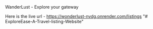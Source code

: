 WanderLust - Explore your gateway

Here is the live url - https://wonderlust-nvdg.onrender.com/listings
"# ExploreEase-A-Travel-listing-Website" 
